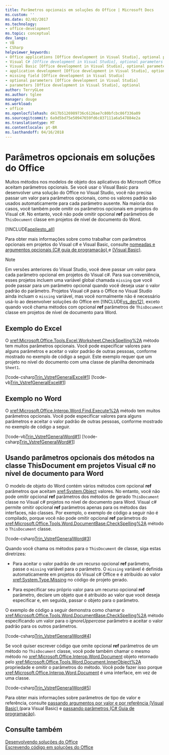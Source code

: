 ```yaml
---
title: Parâmetros opcionais em soluções do Office | Microsoft Docs
ms.custom: ''
ms.date: 02/02/2017
ms.technology:
- office-development
ms.topic: conceptual
dev_langs:
- VB
- CSharp
helpviewer_keywords:
- Office applications [Office development in Visual Studio], optional parameters
- Visual C# [Office development in Visual Studio], optional parameters
- Visual Basic [Office development in Visual Studio], optional parameters
- application development [Office development in Visual Studio], optional parameters
- missing field [Office development in Visual Studio]
- optional parameters [Office development in Visual Studio]
- parameters [Office development in Visual Studio], optional
author: TerryGLee
ms.author: tglee
manager: douge
ms.workload:
- office
ms.openlocfilehash: d417b5126989736c6126ae7c80bfcbc86f336a09
ms.sourcegitcommit: 6a9d5bd75e50947659fd6c837111a6a547884e2a
ms.translationtype: MT
ms.contentlocale: pt-BR
ms.lasthandoff: 04/16/2018
---
```

# <a name="optional-parameters-in-office-solutions"></a>Parâmetros opcionais em soluções do Office
  Muitos métodos nos modelos de objeto dos aplicativos do Microsoft Office aceitam parâmetros opcionais. Se você usar o Visual Basic para desenvolver uma solução do Office no Visual Studio, você não precisa passar um valor para parâmetros opcionais, como os valores padrão são usados automaticamente para cada parâmetro ausente. Na maioria dos casos, você também pode omitir os parâmetros opcionais em projetos do Visual c#. No entanto, você não pode omitir opcional **ref** parâmetros de `ThisDocument` classe em projetos de nível de documento do Word.  
  
 [!INCLUDE[appliesto_all](../vsto/includes/appliesto-all-md.md)]  
  
 Para obter mais informações sobre como trabalhar com parâmetros opcionais em projetos do Visual c# e Visual Basic, consulte [nomeadas e argumentos opcionais &#40;C&#35; guia de programação&#41; ](/dotnet/csharp/programming-guide/classes-and-structs/named-and-optional-arguments) e [ &#40;Visual Basic&#41;](/dotnet/visual-basic/programming-guide/language-features/procedures/optional-parameters).  
  
> [!NOTE]  
>  Em versões anteriores do Visual Studio, você deve passar um valor para cada parâmetro opcional em projetos do Visual c#. Para sua conveniência, esses projetos incluem uma variável global chamada `missing` que você pode passar para um parâmetro opcional quando você deseja usar o valor padrão do parâmetro. Projetos Visual c# para o Office no Visual Studio ainda incluam o `missing` variável, mas você normalmente não é necessário usá-lo ao desenvolver soluções do Office em [!INCLUDE[vs_dev12](../vsto/includes/vs-dev12-md.md)], exceto quando você chama métodos com opcional **ref** parâmetros de `ThisDocument` classe em projetos de nível de documento para Word.  
  
## <a name="example-in-excel"></a>Exemplo do Excel  
 O <xref:Microsoft.Office.Tools.Excel.Worksheet.CheckSpelling%2A> método tem muitos parâmetros opcionais. Você pode especificar valores para alguns parâmetros e aceitar o valor padrão de outras pessoas, conforme mostrado no exemplo de código a seguir. Este exemplo requer que um projeto no nível do documento com uma classe de planilha denominada `Sheet1`.  
  
 [!code-csharp[Trin_VstrefGeneralExcel#1](../vsto/codesnippet/CSharp/excelworkbook1/Sheet1.cs#1)]
 [!code-vb[Trin_VstrefGeneralExcel#1](../vsto/codesnippet/VisualBasic/excelworkbook1/Sheet1.vb#1)]  
  
## <a name="example-in-word"></a>Exemplo no Word  
 O <xref:Microsoft.Office.Interop.Word.Find.Execute%2A> método tem muitos parâmetros opcionais. Você pode especificar valores para alguns parâmetros e aceitar o valor padrão de outras pessoas, conforme mostrado no exemplo de código a seguir.  
  
 [!code-vb[Trin_VstrefGeneralWord#1](../vsto/codesnippet/VisualBasic/worddocument1/ThisDocument.vb#1)]
 [!code-csharp[Trin_VstrefGeneralWord#1](../vsto/codesnippet/CSharp/worddocument1/ThisDocument.cs#1)]  
  
## <a name="using-optional-parameters-of-methods-in-the-thisdocument-class-in-visual-c-document-level-projects-for-word"></a>Usando parâmetros opcionais dos métodos na classe ThisDocument em projetos Visual c# no nível de documento para Word  
 O modelo de objeto do Word contém vários métodos com opcional **ref** parâmetros que aceitam <xref:System.Object> valores. No entanto, você não pode omitir opcional **ref** parâmetros dos métodos de gerado `ThisDocument` classe no Visual c# projetos no nível de documento para Word. Visual c# permite omitir opcional **ref** parâmetros apenas para os métodos das interfaces, não classes. Por exemplo, o exemplo de código a seguir não é compilado, porque você não pode omitir opcional **ref** parâmetros do <xref:Microsoft.Office.Tools.Word.DocumentBase.CheckSpelling%2A> método o `ThisDocument` classe.  
  
 [!code-csharp[Trin_VstrefGeneralWord#3](../vsto/codesnippet/CSharp/worddocument1/ThisDocument.cs#3)]  
  
 Quando você chama os métodos para o `ThisDocument` de classe, siga estas diretrizes:  
  
-   Para aceitar o valor padrão de um recurso opcional **ref** parâmetro, passe o `missing` variável para o parâmetro. O `missing` variável é definida automaticamente em projetos do Visual c# Office e é atribuído ao valor <xref:System.Type.Missing> no código de projeto gerado.  
  
-   Para especificar seu próprio valor para um recurso opcional **ref** parâmetro, declare um objeto que é atribuído ao valor que você deseja especificar e, em seguida, passar o objeto para o parâmetro.  
  
 O exemplo de código a seguir demonstra como chamar o <xref:Microsoft.Office.Tools.Word.DocumentBase.CheckSpelling%2A> método especificando um valor para o *ignoreUppercase* parâmetro e aceitar o valor padrão para os outros parâmetros.  
  
 [!code-csharp[Trin_VstrefGeneralWord#4](../vsto/codesnippet/CSharp/worddocument1/ThisDocument.cs#4)]  
  
 Se você quiser escrever código que omite opcional **ref** parâmetros de um método no `ThisDocument` classe, você pode também chamar o mesmo método no <xref:Microsoft.Office.Interop.Word.Document> objeto retornado pelo <xref:Microsoft.Office.Tools.Word.Document.InnerObject%2A> propriedade e omitir o parâmetros do método. Você pode fazer isso porque <xref:Microsoft.Office.Interop.Word.Document> é uma interface, em vez de uma classe.  
  
 [!code-csharp[Trin_VstrefGeneralWord#5](../vsto/codesnippet/CSharp/worddocument1/ThisDocument.cs#5)]  
  
 Para obter mais informações sobre parâmetros de tipo de valor e referência, consulte [passando argumentos por valor e por referência &#40;Visual Basic&#41; ](/dotnet/visual-basic/programming-guide/language-features/procedures/passing-arguments-by-value-and-by-reference) (para Visual Basic) e [passando parâmetros &#40;C&#35; Guia de programação&#41;](/dotnet/csharp/programming-guide/classes-and-structs/passing-parameters).  
  
## <a name="see-also"></a>Consulte também  
 [Desenvolvendo soluções do Office](../vsto/developing-office-solutions.md)   
 [Escrevendo código em soluções do Office](../vsto/writing-code-in-office-solutions.md)  
  
  